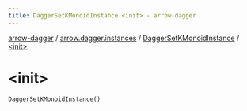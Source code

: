 ```yaml
---
title: DaggerSetKMonoidInstance.<init> - arrow-dagger
---
```


[arrow-dagger](../../index.html) / [arrow.dagger.instances](../index.html) / [DaggerSetKMonoidInstance](index.html) / [&lt;init&gt;](./-init-.html)

# &lt;init&gt;

`DaggerSetKMonoidInstance()`